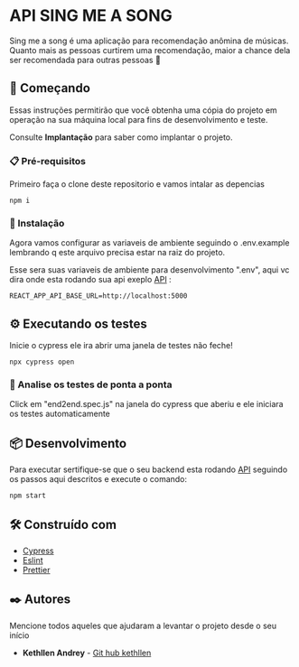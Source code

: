 # API SING ME A SONG 

Sing me a song é uma aplicação para recomendação anômina de músicas. 
Quanto mais as pessoas curtirem uma recomendação, maior a chance dela ser recomendada para outras pessoas 🙂

## 🚀 Começando

Essas instruções permitirão que você obtenha uma cópia do projeto em operação na sua máquina local para fins de desenvolvimento e teste.

Consulte **Implantação** para saber como implantar o projeto.

### 📋 Pré-requisitos

Primeiro faça o clone deste repositorio e vamos intalar as depencias

```
npm i
```

### 🔧 Instalação

Agora vamos configurar as variaveis de ambiente seguindo o .env.example lembrando q este arquivo precisa estar na raiz do projeto.

Esse sera suas variaveis de ambiente para desenvolvimento ".env", aqui vc dira onde esta rodando sua api exeplo [API](https://github.com/kethllen/SingMeASong-Api) :

```
REACT_APP_API_BASE_URL=http://localhost:5000
```


## ⚙️ Executando os testes

Inicie o cypress ele ira abrir uma janela de testes não feche!


```
npx cypress open
```

### 🔩 Analise os testes de ponta a ponta

Click em "end2end.spec.js" na janela do cypress que aberiu e ele iniciara os testes automaticamente



## 📦 Desenvolvimento

Para executar sertifique-se que o seu backend esta rodando [API](https://github.com/kethllen/SingMeASong-Api) seguindo os passos aqui descritos e execute o comando:

```
npm start
```


## 🛠️ Construído com


* [Cypress](https://www.cypress.io/)
* [Eslint](https://eslint.org/) 
* [Prettier](https://www.npmjs.com/package/prettier) 



## ✒️ Autores

Mencione todos aqueles que ajudaram a levantar o projeto desde o seu início

* **Kethllen Andrey** - [Git hub kethllen](https://github.com/kethllen)

